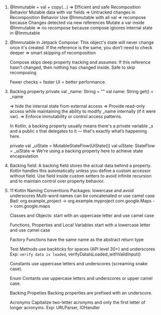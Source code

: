 1. @Immutable + val + copy(...) => Efficient and safe Recomposition Behavior
Mutable data with var fields => Untracked changes in Recomposition Behavior
	Use @Immutable with all val => recompose because Changes detected via new references
	Mutate a var inside @Immutable => no recompose because compose ignores internal state in @Immutable

2. @Immutable in Jetpack Compose:
	This object's state will never change once it's created. If the reference is the same, you don’t need to check deeper
	=> smart skipping of recomposition	

	Compose skips deep property tracking and assumes: If this reference hasn’t changed, then nothing has changed inside. 
	Safe to skip recomposing

	Fewer checks = faster UI = better performance.

3. Backing property
	private val _name: String = ""
   	val name: String get() = _name

	=> hide the internal state from external access
	=> Provide read-only access while maintaining the ability to modify _name internally (if it were var).
	=> Enforce immutability or control access patterns.

	In Kotlin, a backing property usually means there's a private variable _x and a public x that delegates to it — that's exactly 
	what’s happening here.

	private val _uiState = MutableStateFlow(UiState())
	val uiState: StateFlow<UiState> = _uiState
	=> We're using a backing property here to achieve state encapsulation

4. Backing field:
	A backing field stores the actual data behind a property.
	Kotlin handles this automatically unless you define a custom accessor without field.
	Use field inside custom setters to avoid infinite recursion and to maintain control over property behavior.

5. 11 Kotlin Naming Conventions
	Packages:
		lowercase and avoid underscores
		Multi-word names can be concatenated or use camel case
		Bad: org.example_project -> org.example.myproject
			com.google.Maps -> com.google.maps

	Classes and Objects:
		start with an uppercase letter and use camel case
	
	Functions, Properties and Local Variables
		start with a lowercase letter and use camel case

	Factory Functions
		 have the same name as the abstract return type

	Test Methods
		use backticks for spaces (API level 30+) and underscores
		Exp: `verify data is loaded`, verifyDataIsLoaded_withValidInput()

	Constants
		use uppercase letters and underscores (screaming snake case).

	 Enum Contants
		use uppercase letters and underscores or upper camel case.

	Backing Propeties
		Backing properties are prefixed with an underscore.

	Acronyms
		Capitalize two-letter acronyms and only the first letter of longer acronyms.
		Exp: URLParser, IOHandler